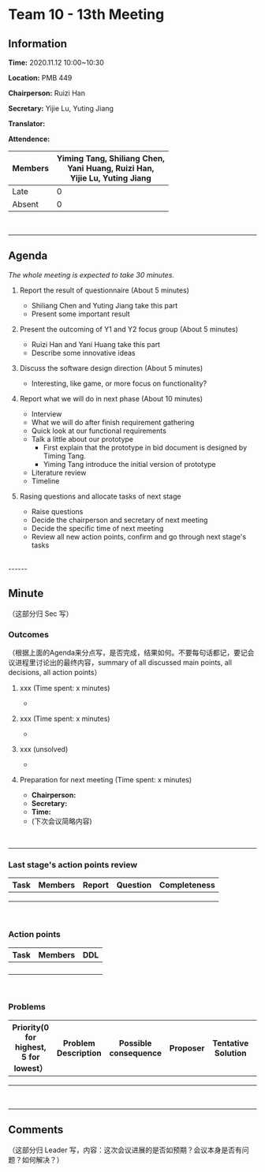 # Team 10 - 13th Meeting 

## Information

**Time:** 2020.11.12 10:00~10:30

**Location:** PMB 449

**Chairperson:** Ruizi Han

**Secretary:** Yijie Lu, Yuting Jiang

**Translator:** 

**Attendence:**

| **Members** | **Yiming Tang, Shiliang Chen, <br>Yani Huang, Ruizi Han, <br>Yijie Lu, Yuting Jiang** |
| ----------- | ------------------------------------------------------------ |
| Late        | 0                                                            |
| Absent      | 0                                                            |



<br>

------

## Agenda

*The whole meeting is expected to take 30 minutes.*

1. Report the result of questionnaire (About 5 minutes)

   - Shiliang Chen and Yuting Jiang take this part
   - Present some important result
2. Present the outcoming of Y1 and Y2 focus group (About 5 minutes)

   - Ruizi Han and Yani Huang take this part
   - Describe some innovative ideas
3. Discuss the software design direction (About 5 minutes)

   - Interesting, like game, or more focus on functionality?
4. Report what we will do in next phase (About 10 minutes)
   - Interview
   - What we will do after finish requirement gathering
   - Quick look at our functional requirements
   - Talk a little about our prototype
     - First explain that the prototype in bid document is designed by Timing Tang.
     - Yiming Tang introduce the initial version of prototype
   - Literature review
   - Timeline
5. Rasing questions and allocate tasks of next stage

   - Raise questions
   - Decide the chairperson and secretary of next meeting
   - Decide the specific time of next meeting
   - Review all new action points, confirm and go through next stage's tasks

<br>
------

## Minute

（这部分归 Sec 写）

### Outcomes

（根据上面的Agenda来分点写，是否完成，结果如何。不要每句话都记，要记会议进程里讨论出的最终内容，summary of all discussed main points, all decisions, all action points）

1. xxx (Time spent: x minutes)

	- 
2. xxx (Time spent: x minutes)

	- 
3. xxx (unsolved)

	- 
4. Preparation for next meeting (Time spent: x minutes)
	- **Chairperson:** 
	- **Secretary:** 
	- **Time:** 
	- (下次会议简略内容)

<br>

-------


### Last stage's action points review

| **Task** | **Members** | **Report** | **Question** | **Completeness** |
| -------- | --------- | -------- | -------- | ---------- |
|          |            |          |          |            |
|          |            |          |          |            |
|          |            |          |          |            |

<br>

### Action points

| **Task** | **Members** | **DDL** |
| -------- | ---------- | ------- |
|          |            |         |
| | | |
| | | |
| | | |

<br>

### Problems

| **Priority(0 for highest, 5 for lowest）** | **Problem Description** | **Possible consequence** | **Proposer** | **Tentative Solution** | **Expected completion time** |
| -------------------------- | ------------ | ------------ | ---------- | ---------------- | ---------------- |
|                            |              |              |            |                  |                  |
|                            |              |              |            |                  |                  |
|                            |              |              |            |                  |                  |

<br>

-------

## Comments

（这部分归 Leader 写，内容：这次会议进展的是否如预期？会议本身是否有问题？如何解决？）




